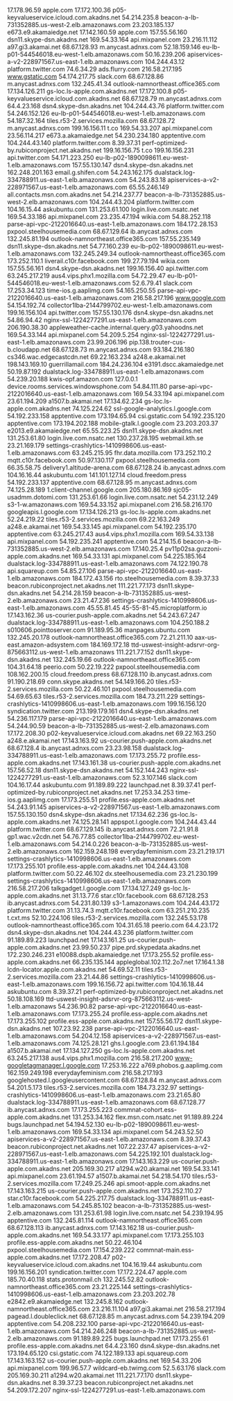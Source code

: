 17.178.96.59	apple.com
17.172.100.36	p05-keyvalueservice.icloud.com.akadns.net
54.214.235.8	beacon-a-lb-731352885.us-west-2.elb.amazonaws.com
23.203.185.137	e673.e9.akamaiedge.net
17.142.160.59	apple.com
157.55.56.160	dsn11.skype-dsn.akadns.net
169.54.33.164	api.mixpanel.com
23.216.11.112	a97.gi3.akamai.net
68.67.128.93	m.anycast.adnxs.com
52.18.159.146	eu-lb-p01-544546018.eu-west-1.elb.amazonaws.com
50.16.239.206	apiservices-a-v2-228971567.us-east-1.elb.amazonaws.com
104.244.43.12	platform.twitter.com
74.6.34.29	ads.flurry.com
216.58.217.195	www.gstatic.com
54.174.217.75	slack.com
68.67.128.86	m.anycast.adnxs.com
132.245.41.34	outlook-namnortheast.office365.com
17.134.126.211	gs-loc.ls-apple.com.akadns.net
17.172.100.8	p05-keyvalueservice.icloud.com.akadns.net
68.67.128.79	m.anycast.adnxs.com
64.4.23.168	dsn4.skype-dsn.akadns.net
104.244.43.76	platform.twitter.com
54.246.152.126	eu-lb-p01-544546018.eu-west-1.elb.amazonaws.com
54.187.32.164	tiles.r53-2.services.mozilla.com
68.67.128.72	m.anycast.adnxs.com
199.16.156.11	t.co
169.54.33.207	api.mixpanel.com
23.56.114.217	e673.a.akamaiedge.net
54.230.234.180	apptentive.com
104.244.43.140	platform.twitter.com
8.39.37.31	perf-optimized-by.rubiconproject.net.akadns.net
199.16.156.75	t.co
199.16.156.231	api.twitter.com
54.171.223.250	eu-lb-p02-1890098611.eu-west-1.elb.amazonaws.com
157.55.130.147	dsn4.skype-dsn.akadns.net
162.248.201.163	email.g.shifen.com
54.243.162.175	dualstack.log-334788911.us-east-1.elb.amazonaws.com
54.243.83.18	apiservices-a-v2-228971567.us-east-1.elb.amazonaws.com
65.55.246.149	all.contacts.msn.com.akadns.net
54.214.237.77	beacon-a-lb-731352885.us-west-2.elb.amazonaws.com
104.244.43.204	platform.twitter.com
104.16.15.44	askubuntu.com
131.253.61.100	login.live.com.nsatc.net
169.54.33.186	api.mixpanel.com
23.235.47.194	wikia.com
54.88.252.118	parse-api-vpc-2122016640.us-east-1.elb.amazonaws.com
184.172.28.153	pxpool.steelhousemedia.com
68.67.129.64	ib.anycast.adnxs.com
132.245.81.194	outlook-namnortheast.office365.com
157.55.235.149	dsn11.skype-dsn.akadns.net
54.77.160.239	eu-lb-p02-1890098611.eu-west-1.elb.amazonaws.com
132.245.249.34	outlook-namnortheast.office365.com
173.252.110.1	liverail.c10r.facebook.com
199.27.79.194	wikia.com
157.55.56.161	dsn4.skype-dsn.akadns.net
199.16.156.40	api.twitter.com
63.245.217.219	aus4.vips.phx1.mozilla.com
54.72.29.47	eu-lb-p01-544546018.eu-west-1.elb.amazonaws.com
52.6.79.41	slack.com
17.253.34.123	time-ios.g.aaplimg.com
54.165.250.55	parse-api-vpc-2122016640.us-east-1.elb.amazonaws.com
216.58.217.196	www.google.com
54.154.192.74	collector1lba-2144799702.eu-west-1.elb.amazonaws.com
199.16.156.104	api.twitter.com
157.55.130.176	dsn4.skype-dsn.akadns.net
54.86.94.42	nginx-ssl-1224277291.us-east-1.elb.amazonaws.com
206.190.38.30	appleweather-cache.internal.query.g03.yahoodns.net
169.54.33.144	api.mixpanel.com
54.209.5.254	nginx-ssl-1224277291.us-east-1.elb.amazonaws.com
23.99.206.196	pip.138.trouter-cus-b.cloudapp.net
68.67.128.73	m.anycast.adnxs.com
93.184.216.180	cs346.wac.edgecastcdn.net
69.22.163.234	a248.e.akamai.net
198.143.169.10	guerrillamail.com
184.24.236.104	e3191.dscc.akamaiedge.net
50.19.87.192	dualstack.log-334788911.us-east-1.elb.amazonaws.com
54.239.20.188	kwis-opf.amazon.com
127.0.0.1	device.rooms.services.windowsphone.com
54.84.111.80	parse-api-vpc-2122016640.us-east-1.elb.amazonaws.com
169.54.33.194	api.mixpanel.com
23.61.194.209	a1507.b.akamai.net
17.134.62.234	gs-loc.ls-apple.com.akadns.net
74.125.224.62	ssl-google-analytics.l.google.com
54.192.233.158	apptentive.com
173.194.65.94	csi.gstatic.com
54.192.235.120	apptentive.com
173.194.202.188	mobile-gtalk.l.google.com
23.203.203.37	e2013.e9.akamaiedge.net
65.55.223.25	dsn11.skype-dsn.akadns.net
131.253.61.80	login.live.com.nsatc.net
130.237.28.195	webmail.kth.se
23.21.169.179	settings-crashlytics-1410998606.us-east-1.elb.amazonaws.com
63.245.215.95	fhr.data.mozilla.com
173.252.110.2	mqtt.c10r.facebook.com
50.97.130.117	pxpool.steelhousemedia.com
66.35.58.75	delivery1.altitude-arena.com
68.67.128.24	ib.anycast.adnxs.com
104.16.16.44	askubuntu.com
141.101.127.14	cloud.freedom.press
54.192.233.137	apptentive.com
68.67.128.95	m.anycast.adnxs.com
74.125.28.189	1.client-channel.google.com
205.180.86.169	sjc05-usadmm.dotomi.com
131.253.61.66	login.live.com.nsatc.net
54.231.12.249	s3-1-w.amazonaws.com
169.54.33.152	api.mixpanel.com
216.58.216.170	googleapis.l.google.com
17.134.126.213	gs-loc.ls-apple.com.akadns.net
52.24.219.22	tiles.r53-2.services.mozilla.com
69.22.163.249	a248.e.akamai.net
169.54.33.145	api.mixpanel.com
54.192.235.170	apptentive.com
63.245.217.43	aus4.vips.phx1.mozilla.com
169.54.33.138	api.mixpanel.com
54.192.235.241	apptentive.com
54.214.15.6	beacon-a-lb-731352885.us-west-2.elb.amazonaws.com
17.140.25.4	pv11p02sa.guzzoni-apple.com.akadns.net
169.54.33.131	api.mixpanel.com
54.225.185.164	dualstack.log-334788911.us-east-1.elb.amazonaws.com
74.122.190.78	api.squareup.com
54.85.27.106	parse-api-vpc-2122016640.us-east-1.elb.amazonaws.com
184.172.43.156	rto.steelhousemedia.com
8.39.37.33	beacon.rubiconproject.net.akadns.net
111.221.77.173	dsn11.skype-dsn.akadns.net
54.214.28.159	beacon-a-lb-731352885.us-west-2.elb.amazonaws.com
23.21.47.236	settings-crashlytics-1410998606.us-east-1.elb.amazonaws.com
45.55.81.45	45-55-81-45.microplatform.io
17.143.162.36	us-courier.push-apple.com.akadns.net
54.243.67.247	dualstack.log-334788911.us-east-1.elb.amazonaws.com
104.250.188.2	s010606.pointtoserver.com
91.189.95.36	manpages.ubuntu.com
132.245.20.178	outlook-namnortheast.office365.com
72.21.211.10	aax-us-east.amazon-adsystem.com
184.169.172.18	ttd-uswest-insight-adsrvr-org-875663112.us-west-1.elb.amazonaws
111.221.77.152	dsn11.skype-dsn.akadns.net
132.245.19.66	outlook-namnortheast.office365.com
104.31.64.18	peerio.com
50.22.19.222	pxpool.steelhousemedia.com
108.162.200.15	cloud.freedom.press
68.67.128.110	ib.anycast.adnxs.com
91.190.218.69	conn.skype.akadns.net
54.149.166.20	tiles.r53-2.services.mozilla.com
50.22.46.101	pxpool.steelhousemedia.com
54.69.65.63	tiles.r53-2.services.mozilla.com
184.73.211.229	settings-crashlytics-1410998606.us-east-1.elb.amazonaws.com
199.16.156.120	syndication.twitter.com
213.199.179.161	dsn4.skype-dsn.akadns.net
54.236.117.179	parse-api-vpc-2122016640.us-east-1.elb.amazonaws.com
54.244.90.59	beacon-a-lb-731352885.us-west-2.elb.amazonaws.com
17.172.208.30	p02-keyvalueservice.icloud.com.akadns.net
69.22.163.250	a248.e.akamai.net
17.143.163.92	us-courier.push-apple.com.akadns.net
68.67.128.4	ib.anycast.adnxs.com
23.23.98.158	dualstack.log-334788911.us-east-1.elb.amazonaws.com
17.173.255.72	profile.ess-apple.com.akadns.net
17.143.161.38	us-courier.push-apple.com.akadns.net
157.56.52.18	dsn11.skype-dsn.akadns.net
54.152.144.243	nginx-ssl-1224277291.us-east-1.elb.amazonaws.com
52.3.107.146	slack.com
104.16.17.44	askubuntu.com
91.189.89.222	launchpad.net
8.39.37.41	perf-optimized-by.rubiconproject.net.akadns.net
17.253.34.253	time-ios.g.aaplimg.com
17.173.255.51	profile.ess-apple.com.akadns.net
54.243.91.145	apiservices-a-v2-228971567.us-east-1.elb.amazonaws.com
157.55.130.150	dsn4.skype-dsn.akadns.net
17.134.62.236	gs-loc.ls-apple.com.akadns.net
74.125.28.141	appspot.l.google.com
104.244.43.44	platform.twitter.com
68.67.129.145	ib.anycast.adnxs.com
72.21.91.8	gp1.wac.v2cdn.net
54.76.77.85	collector1lba-2144799702.eu-west-1.elb.amazonaws.com
54.214.0.226	beacon-a-lb-731352885.us-west-2.elb.amazonaws.com
162.159.248.198	everydayfeminism.com
23.21.219.171	settings-crashlytics-1410998606.us-east-1.elb.amazonaws.com
17.173.255.101	profile.ess-apple.com.akadns.net
104.244.43.108	platform.twitter.com
50.22.46.102	dx.steelhousemedia.com
23.21.230.199	settings-crashlytics-1410998606.us-east-1.elb.amazonaws.com
216.58.217.206	talkgadget.l.google.com
17.134.127.249	gs-loc.ls-apple.com.akadns.net
31.13.77.6	star.c10r.facebook.com
68.67.128.253	ib.anycast.adnxs.com
54.231.80.139	s3-1.amazonaws.com
104.244.43.172	platform.twitter.com
31.13.74.3	mqtt.c10r.facebook.com
63.251.210.235	t.cxt.ms
52.10.224.106	tiles.r53-2.services.mozilla.com
132.245.53.178	outlook-namnortheast.office365.com
104.31.65.18	peerio.com
64.4.23.172	dsn4.skype-dsn.akadns.net
104.244.43.236	platform.twitter.com
91.189.89.223	launchpad.net
17.143.161.25	us-courier.push-apple.com.akadns.net
23.99.50.237	pipe.prd.skypedata.akadns.net
172.230.246.231	e10088.dspb.akamaiedge.net
17.173.255.52	profile.ess-apple.com.akadns.net
66.235.135.144	appleglobal.102.112.2o7.net
17.164.1.38	lcdn-locator.apple.com.akadns.net
54.69.52.11	tiles.r53-2.services.mozilla.com
23.21.44.86	settings-crashlytics-1410998606.us-east-1.elb.amazonaws.com
199.16.156.72	api.twitter.com
104.16.18.44	askubuntu.com
8.39.37.21	perf-optimized-by.rubiconproject.net.akadns.net
50.18.108.169	ttd-uswest-insight-adsrvr-org-875663112.us-west-1.elb.amazonaws
54.236.90.82	parse-api-vpc-2122016640.us-east-1.elb.amazonaws.com
17.173.255.24	profile.ess-apple.com.akadns.net
17.173.255.102	profile.ess-apple.com.akadns.net
157.55.56.172	dsn11.skype-dsn.akadns.net
107.23.92.238	parse-api-vpc-2122016640.us-east-1.elb.amazonaws.com
54.204.12.158	apiservices-a-v2-228971567.us-east-1.elb.amazonaws.com
74.125.28.121	ghs.l.google.com
23.61.194.184	a1507.b.akamai.net
17.134.127.250	gs-loc.ls-apple.com.akadns.net
63.245.217.138	aus4.vips.phx1.mozilla.com
216.58.217.200	www-googletagmanager.l.google.com
17.253.16.222	a769.phobos.g.aaplimg.com
162.159.249.198	everydayfeminism.com
216.58.217.193	googlehosted.l.googleusercontent.com
68.67.128.84	m.anycast.adnxs.com
54.201.5.173	tiles.r53-2.services.mozilla.com
184.73.232.97	settings-crashlytics-1410998606.us-east-1.elb.amazonaws.com
23.21.65.80	dualstack.log-334788911.us-east-1.elb.amazonaws.com
68.67.128.77	ib.anycast.adnxs.com
17.173.255.223	commnat-cohort.ess-apple.com.akadns.net
131.253.34.162	flex.msn.com.nsatc.net
91.189.89.224	bugs.launchpad.net
54.194.52.130	eu-lb-p02-1890098611.eu-west-1.elb.amazonaws.com
169.54.33.134	api.mixpanel.com
54.243.52.50	apiservices-a-v2-228971567.us-east-1.elb.amazonaws.com
8.39.37.43	beacon.rubiconproject.net.akadns.net
107.22.237.47	apiservices-a-v2-228971567.us-east-1.elb.amazonaws.com
54.225.192.101	dualstack.log-334788911.us-east-1.elb.amazonaws.com
17.143.163.229	us-courier.push-apple.com.akadns.net
205.169.30.217	a1294.w20.akamai.net
169.54.33.141	api.mixpanel.com
23.61.194.57	a1507.b.akamai.net
54.218.54.170	tiles.r53-2.services.mozilla.com
17.249.25.246	api.smoot-apple.com.akadns.net
17.143.163.215	us-courier.push-apple.com.akadns.net
173.252.110.27	star.c10r.facebook.com
54.225.217.75	dualstack.log-334788911.us-east-1.elb.amazonaws.com
54.245.85.102	beacon-a-lb-731352885.us-west-2.elb.amazonaws.com
131.253.61.98	login.live.com.nsatc.net
54.239.194.95	apptentive.com
132.245.81.114	outlook-namnortheast.office365.com
68.67.128.113	ib.anycast.adnxs.com
17.143.162.18	us-courier.push-apple.com.akadns.net
169.54.33.177	api.mixpanel.com
17.173.255.103	profile.ess-apple.com.akadns.net
50.22.46.104	pxpool.steelhousemedia.com
17.154.239.222	commnat-main.ess-apple.com.akadns.net
17.172.208.47	p02-keyvalueservice.icloud.com.akadns.net
104.16.19.44	askubuntu.com
199.16.156.201	syndication.twitter.com
17.172.224.47	apple.com
185.70.40.118	stats.protonmail.ch
132.245.52.82	outlook-namnortheast.office365.com
23.21.225.144	settings-crashlytics-1410998606.us-east-1.elb.amazonaws.com
23.203.202.78	e2842.e9.akamaiedge.net
132.245.8.162	outlook-namnortheast.office365.com
23.216.11.104	a97.gi3.akamai.net
216.58.217.194	pagead.l.doubleclick.net
68.67.128.85	m.anycast.adnxs.com
54.239.194.209	apptentive.com
54.208.232.100	parse-api-vpc-2122016640.us-east-1.elb.amazonaws.com
54.214.246.248	beacon-a-lb-731352885.us-west-2.elb.amazonaws.com
91.189.89.225	bugs.launchpad.net
17.173.255.61	profile.ess-apple.com.akadns.net
64.4.23.160	dsn4.skype-dsn.akadns.net
173.194.65.120	csi.gstatic.com
74.122.189.133	api.squareup.com
17.143.163.152	us-courier.push-apple.com.akadns.net
169.54.33.206	api.mixpanel.com
199.96.57.7	wildcard-eb.twimg.com
52.5.63.176	slack.com
205.169.30.211	a1294.w20.akamai.net
111.221.77.170	dsn11.skype-dsn.akadns.net
8.39.37.23	beacon.rubiconproject.net.akadns.net
54.209.172.207	nginx-ssl-1224277291.us-east-1.elb.amazonaws.com


